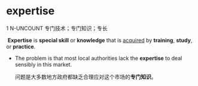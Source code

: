 # expertise

1 N-UNCOUNT 专门技术；专门知识；专长

​	**Expertise** is **special skill** or **knowledge** that is <u>acquired</u> by **training**, **study**, or **practice**.

* The problem is that most local authorities lack the **expertise** to deal sensibly in this market.

  问题是大多数地方政府都缺乏合理应对这个市场的**专门知识**。